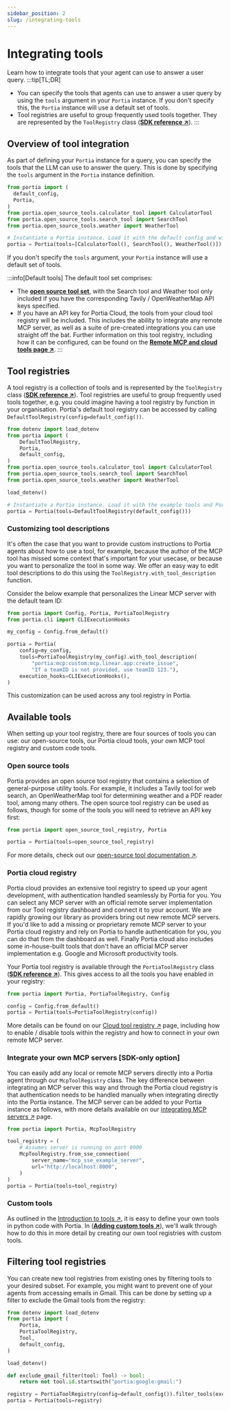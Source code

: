 ```yaml
---
sidebar_position: 2
slug: /integrating-tools
---
```


# Integrating tools
Learn how to integrate tools that your agent can use to answer a user query.
:::tip[TL;DR]
- You can specify the tools that agents can use to answer a user query by using the `tools` argument in your `Portia` instance. If you don't specify this, the `Portia` instance will use a default set of tools.
- Tool registries are useful to group frequently used tools together. They are represented by the `ToolRegistry` class (<a href="/SDK/portia/tool_registry" target="_blank">**SDK reference ↗**</a>).
:::

## Overview of tool integration
As part of defining your `Portia` instance for a query, you can specify the tools that the LLM can use to answer the query. This is done by specifying the `tools` argument in the `Portia` instance definition.

```python
from portia import (
  default_config, 
  Portia,
)
from portia.open_source_tools.calculator_tool import CalculatorTool
from portia.open_source_tools.search_tool import SearchTool
from portia.open_source_tools.weather import WeatherTool

# Instantiate a Portia instance. Load it with the default config and with the example tools.
portia = Portia(tools=[CalculatorTool(), SearchTool(), WeatherTool()])
```

If you don't specify the `tools` argument, your `Portia` instance will use a default set of tools.

:::info[Default tools]
The default tool set comprises:
* The [**open source tool set**](/portia-tools/open-source/), with the Search tool and Weather tool only included if you have the corresponding Tavily / OpenWeatherMap API keys specified.
* If you have an API key for Portia Cloud, the tools from your cloud tool registry will be included. This includes the ability to integrate any remote MCP server, as well as a suite of pre-created integrations you can use straight off the bat.
Further information on this tool registry, including how it can be configured, can be found on the <a href="/cloud-tool-registry" target="_blank">**Remote MCP and cloud tools page ↗**</a>.
:::

## Tool registries

A tool registry is a collection of tools and is represented by the `ToolRegistry` class (<a href="/run-portia-tools" target="_blank">**SDK reference ↗**</a>). Tool registries are useful to group frequently used tools together, e.g. you could imagine having a tool registry by function in your organisation. Portia's default tool registry can be accessed by calling `DefaultToolRegistry(config=default_config())`.

```python
from dotenv import load_dotenv
from portia import (
    DefaultToolRegistry,
    Portia,
    default_config,
)
from portia.open_source_tools.calculator_tool import CalculatorTool
from portia.open_source_tools.search_tool import SearchTool
from portia.open_source_tools.weather import WeatherTool

load_dotenv()

# Instantiate a Portia instance. Load it with the example tools and Portia's tools.
portia = Portia(tools=DefaultToolRegistry(default_config()))
```

### Customizing tool descriptions

It's often the case that you want to provide custom instructions to Portia agents about how to use a tool, for example, because the author of the MCP tool has missed some context that's important for your usecase, or because you want to personalize the tool in some way. We offer an easy way to edit tool descriptions to do this using the `ToolRegistry.with_tool_description` function.

Consider the below example that personalizes the Linear MCP server with the default team ID:

```python title="customize_tool_descriptions.py"
from portia import Config, Portia, PortiaToolRegistry
from portia.cli import CLIExecutionHooks

my_config = Config.from_default()

portia = Portia(
    config=my_config,
    tools=PortiaToolRegistry(my_config).with_tool_description(
        "portia:mcp:custom:mcp.linear.app:create_issue",
        "If a teamID is not provided, use teamID 123."),
    execution_hooks=CLIExecutionHooks(),
)
```

This customization can be used across any tool registry in Portia.

## Available tools

When setting up your tool registry, there are four sources of tools you can use: our open-source tools, our Portia cloud tools, your own MCP tool registry and custom code tools.

### Open source tools

Portia provides an open source tool registry that contains a selection of general-purpose utility tools. For example, it includes a Tavily tool for web search, an OpenWeatherMap tool for determining weather and a PDF reader tool, among many others.
The open source tool registry can be used as follows, though for some of the tools you will need to retrieve an API key first:

```python
from portia import open_source_tool_registry, Portia

portia = Portia(tools=open_source_tool_registry)
```

For more details, check out our <a href="/portia-tools/open-source/" target="_blank">open-source tool documentation ↗</a>.

### Portia cloud registry

Portia cloud provides an extensive tool registry to speed up your agent development, with authentication handled seamlessly by Portia for you.
You can select any MCP server with an official remote server implementation from our Tool registry dashboard and connect it to your account. We are rapidly growing our library as providers bring out new remote MCP servers. If you'd like to add a missing or proprietary remote MCP server to your Portia cloud registry and rely on Portia to handle authentication for you, you can do that from the dashboard as well.
Finally Portia cloud also includes some in-house-built tools that don't have an official MCP server implementation e.g. Google and Microsoft productivity tools.

Your Portia tool registry is available through the  `PortiaToolRegistry` class (<a href="/run-portia-tools" target="_blank">**SDK reference ↗**</a>). This gives access to all the tools you have enabled in your registry:

```python
from portia import Portia, PortiaToolRegistry, Config

config = Config.from_default()
portia = Portia(tools=PortiaToolRegistry(config))
```

More details can be found on our <a href="/cloud-tool-registry" target="_blank">Cloud tool registry ↗</a> page, including how to enable / disable tools within the registry and how to connect in your own remote MCP server.

### Integrate your own MCP servers [SDK-only option]

You can easily add any local or remote MCP servers directly into a Portia agent through our `McpToolRegistry` class.
The key difference between integrating an MCP server this way and through the Portia cloud registry is that authentication needs to be handled manually when integrating directly into the Portia instance.
The MCP server can be added to your Portia instance as follows, with more details available on our <a href="/mcp-servers" target="_blank">integrating MCP servers ↗</a> page.

```python patch=mcp_registry_load_tools
from portia import Portia, McpToolRegistry

tool_registry = (
    # Assumes server is running on port 8000
    McpToolRegistry.from_sse_connection(
        server_name="mcp_sse_example_server",
        url="http://localhost:8000",
    )
)
portia = Portia(tools=tool_registry)
```

### Custom tools

As outlined in the <a href="/mcp-servers" target="_blank">Introduction to tools ↗</a>, it is easy to define your own tools in python code with Portia. In (<a href="/add-custom-tools" target="_blank">**Adding custom tools ↗**</a>), we'll walk through how to do this in more detail by creating our own tool registries with custom tools.

## Filtering tool registries

You can create new tool registries from existing ones by filtering tools to your desired subset. For example, you might want to prevent one of your agents from accessing emails in Gmail. This can be done by setting up a filter to exclude the Gmail tools from the registry:

```python
from dotenv import load_dotenv
from portia import (
    Portia,
    PortiaToolRegistry,
    Tool,
    default_config,
)

load_dotenv()

def exclude_gmail_filter(tool: Tool) -> bool:
    return not tool.id.startswith("portia:google:gmail:")

registry = PortiaToolRegistry(config=default_config()).filter_tools(exclude_gmail_filter)
portia = Portia(tools=registry)
```
